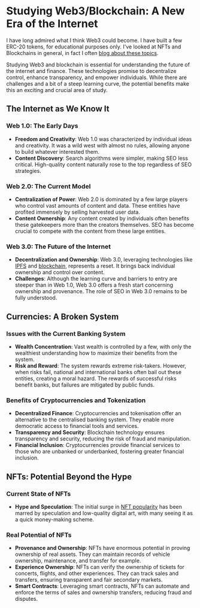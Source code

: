 # Studying Web3/Blockchain: A New Era of the Internet

I have long admired what I think Web3 could become. I have built a few ERC-20 tokens, for educational purposes only. I've looked at NFTs and Blockchains in general, in fact I often [blog about these topics](https://onemoredavid.com/tags/web-3/). 

Studying Web3 and blockchain is essential for understanding the future of the internet and finance. These technologies promise to decentralize control, enhance transparency, and empower individuals. While there are challenges and a bit of a steep learning curve, the potential benefits make this an exciting and crucial area of study.

## The Internet as We Know It

### Web 1.0: The Early Days
- **Freedom and Creativity**: Web 1.0 was characterized by individual ideas and creativity. It was a wild west with almost no rules, allowing anyone to build whatever interested them.
- **Content Discovery**: Search algorithms were simpler, making SEO less critical. High-quality content naturally rose to the top regardless of SEO strategies.

### Web 2.0: The Current Model
- **Centralization of Power**: Web 2.0 is dominated by a few large players who control vast amounts of content and data. These entities have profited immensely by selling harvested user data.
- **Content Ownership**: Any content created by individuals often benefits these gatekeepers more than the creators themselves. SEO has become crucial to compete with the content from these large entities.

### Web 3.0: The Future of the Internet
- **Decentralization and Ownership**: Web 3.0, leveraging technologies like [IPFS](https://onemoredavid.com/blog/2023-06-18-interplanetary-file-system/) and [blockchain](https://onemoredavid.com/blog/2019-06-18-jenny-from-the-blockchain/), represents a reset. It brings back individual ownership and control over content.
- **Challenges**: Although the learning curve and barriers to entry are steeper than in Web 1.0, Web 3.0 offers a fresh start concerning ownership and provenance. The role of SEO in Web 3.0 remains to be fully understood.

## Currencies: A Broken System

### Issues with the Current Banking System
- **Wealth Concentration**: Vast wealth is controlled by a few, with only the wealthiest understanding how to maximize their benefits from the system.
- **Risk and Reward**: The system rewards extreme risk-takers. However, when risks fail, national and international banks often bail out these entities, creating a moral hazard. The rewards of successful risks benefit banks, but failures are mitigated by public funds.

### Benefits of Cryptocurrencies and Tokenization
- **Decentralized Finance**: Cryptocurrencies and tokenisation offer an alternative to the centralised banking system. They enable more democratic access to financial tools and services.
- **Transparency and Security**: Blockchain technology ensures transparency and security, reducing the risk of fraud and manipulation.
- **Financial Inclusion**: Cryptocurrencies provide financial services to those who are unbanked or underbanked, fostering greater financial inclusion.

## NFTs: Potential Beyond the Hype

### Current State of NFTs
- **Hype and Speculation**: The initial surge in [NFT popularity](https://onemoredavid.com/blog/2020-08-29-nfts-are-taking-over-the-world/) has been marred by speculation and low-quality digital art, with many seeing it as a quick money-making scheme.

### Real Potential of NFTs
- **Provenance and Ownership**: NFTs have enormous potential in proving ownership of real assets. They can maintain records of vehicle ownership, maintenance, and transfer for example.
- **Experience Ownership**: NFTs can verify the ownership of tickets for concerts, flights, and other experiences. They can track sales and transfers, ensuring transparent and fair secondary markets.
- **Smart Contracts**: Leveraging smart contracts, NFTs can automate and enforce the terms of sales and ownership transfers, reducing fraud and disputes.


